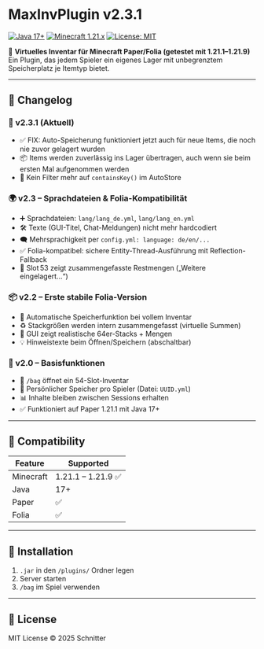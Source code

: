 # MaxInvPlugin v2.3.1

[![Java 17+](https://img.shields.io/badge/Java-17%2B-blue)](https://jdk.java.net/)
[![Minecraft 1.21.x](https://img.shields.io/badge/Minecraft-1.21.1–1.21.9-blueviolet)](https://papermc.io)
[![License: MIT](https://img.shields.io/badge/License-MIT-green.svg)](LICENSE)

👜 **Virtuelles Inventar für Minecraft Paper/Folia (getestet mit 1.21.1–1.21.9)**  
Ein Plugin, das jedem Spieler ein eigenes Lager mit unbegrenztem Speicherplatz je Itemtyp bietet.

---

## 📝 Changelog

### 🔧 v2.3.1 (Aktuell)
- ✅ FIX: Auto-Speicherung funktioniert jetzt auch für neue Items, die noch nie zuvor gelagert wurden
- 📦 Items werden zuverlässig ins Lager übertragen, auch wenn sie beim ersten Mal aufgenommen werden
- 🔄 Kein Filter mehr auf `containsKey()` im AutoStore

### 🌍 v2.3 – Sprachdateien & Folia-Kompatibilität
- ➕ Sprachdateien: `lang/lang_de.yml`, `lang/lang_en.yml`
- 🛠 Texte (GUI-Titel, Chat-Meldungen) nicht mehr hardcodiert
- 🗨️ Mehrsprachigkeit per `config.yml: language: de/en/...`
- ✅ Folia-kompatibel: sichere Entity-Thread-Ausführung mit Reflection-Fallback
- 📩 Slot 53 zeigt zusammengefasste Restmengen („Weitere eingelagert...“)

### 📦 v2.2 – Erste stabile Folia-Version
- 🧠 Automatische Speicherfunktion bei vollem Inventar
- ♻️ Stackgrößen werden intern zusammengefasst (virtuelle Summen)
- 🔎 GUI zeigt realistische 64er-Stacks + Mengen
- 💡 Hinweistexte beim Öffnen/Speichern (abschaltbar)

### 🧪 v2.0 – Basisfunktionen
- 🚪 `/bag` öffnet ein 54-Slot-Inventar
- 📁 Persönlicher Speicher pro Spieler (Datei: `UUID.yml`)
- 📊 Inhalte bleiben zwischen Sessions erhalten
- ✅ Funktioniert auf Paper 1.21.1 mit Java 17+

---

## 🧪 Compatibility

| Feature   | Supported             |
|-----------|-----------------------|
| Minecraft | 1.21.1 – 1.21.9 ✅     |
| Java      | 17+                   |
| Paper     | ✅                    |
| Folia     | ✅                    |

---

## 🚀 Installation

1. `.jar` in den `/plugins/` Ordner legen  
2. Server starten  
3. `/bag` im Spiel verwenden

---

## 📄 License

MIT License © 2025 Schnitter
